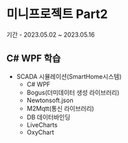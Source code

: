 # 미니프로젝트 Part2
기간 - 2023.05.02 ~ 2023.05.16

## C# WPF 학습
- SCADA 시뮬레이션(SmartHome시스템)
	- C# WPF 
	- Bogus(더미데이터 생성 라이브러리)
	- Newtonsoft.json
	- M2Mqtt(통신 라이브러리)
	- DB 데이터바인딩
	- LiveCharts
	- OxyChart